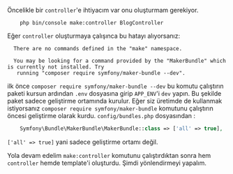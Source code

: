 Öncelikle bir `controller`'e ihtiyacım var onu oluşturmam gerekiyor.
```shell
    php bin/console make:controller BlogController
```
Eğer `controller` oluşturmaya çalışınca bu hatayı alıyorsanız:
```shell
  There are no commands defined in the "make" namespace.                                                
                                                                                                        
  You may be looking for a command provided by the "MakerBundle" which is currently not installed. Try  
   running "composer require symfony/maker-bundle --dev".                                               
```
ilk önce `composer require symfony/maker-bundle --dev` bu komutu çalıştırın paketi kursun ardından `.env` dosyasına girip `APP_ENV`'i `dev` yapın. Bu şekilde paket sadece geliştirme ortamında kurulur. Eğer siz üretimde de kullanmak istiyorsanız
 `composer require symfony/maker-bundle` komutunu çalıştırın öncesi geliştirme olarak kurdu. 
 `config/bundles.php` dosyasından :
```php
    Symfony\Bundle\MakerBundle\MakerBundle::class => ['all' => true],
```
`['all' => true]` yani sadece geliştirme ortamı değil. 


Yola devam edelim `make:controller` komutunu çalıştırdıktan sonra hem `controller` hemde template'i oluşturdu. Şimdi yönlendirmeyi yapalım.